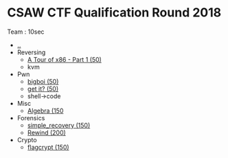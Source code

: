 # CSAW CTF Qualification Round 2018

Team : 10sec

* [..](./../)
* Reversing
  * [A Tour of x86 - Part 1 (50)](./tour_of_x86_1.md)
  * kvm
* Pwn
  * [bigboi (50)](./bigboi.md)
  * [get it? (50)](./get_it.md)
  * shell-\>code
* Misc
  * [Algebra (150](./algebra.md)
* Forensics
  * [simple\_recovery (150)](./simple_recovery.md)
  * [Rewind (200)](./rewind.md)
* Crypto
  * [flagcrypt (150)](./flagcrypt.md)
